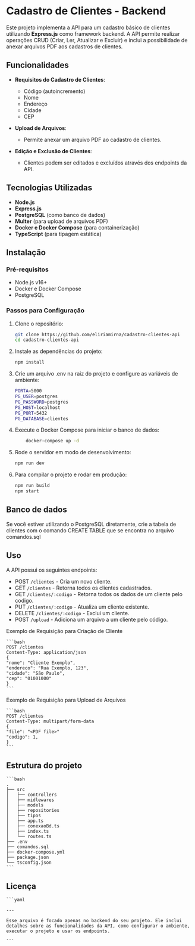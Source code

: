# Cadastro de Clientes - Backend

Este projeto implementa a API para um cadastro básico de clientes utilizando **Express.js** como framework backend. A API permite realizar operações CRUD (Criar, Ler, Atualizar e Excluir) e inclui a possibilidade de anexar arquivos PDF aos cadastros de clientes.

## Funcionalidades

- **Requisitos do Cadastro de Clientes**: 
  - Código (autoincremento)
  - Nome
  - Endereço
  - Cidade 
  - CEP 

- **Upload de Arquivos**: 
  - Permite anexar um arquivo PDF ao cadastro de clientes.
  
- **Edição e Exclusão de Clientes**: 
  - Clientes podem ser editados e excluídos através dos endpoints da API.

## Tecnologias Utilizadas

- **Node.js**
- **Express.js**
- **PostgreSQL** (como banco de dados)
- **Multer** (para upload de arquivos PDF)
- **Docker e Docker Compose** (para containerização)
- **TypeScript** (para tipagem estática)

## Instalação

### Pré-requisitos

- Node.js v16+
- Docker e Docker Compose
- PostgreSQL

### Passos para Configuração

1. Clone o repositório:

   ```bash
   git clone https://github.com/eliriamirna/cadastro-clientes-api
   cd cadastro-clientes-api
   ```

2. Instale as dependências do projeto:

    ```bash
    npm install
    ```

3. Crie um arquivo .env na raiz do projeto e configure as variáveis de ambiente:

    ```bash
    PORTA=5000
    PG_USER=postgres
    PG_PASSWORD=postgres
    PG_HOST=localhost
    PG_PORT=5432
    PG_DATABASE=clientes
    ```

4. Execute o Docker Compose para iniciar o banco de dados:

    ```bash
        docker-compose up -d
    ```

5. Rode o servidor em modo de desenvolvimento:

    ```bash
    npm run dev
    ```

6. Para compilar o projeto e rodar em produção:

    ```bash
    npm run build
    npm start
    ```

## Banco de dados
 
Se você estiver utilizando o PostgreSQL diretamente, crie a tabela de clientes com o comando CREATE TABLE que se encontra no arquivo comandos.sql


## Uso
 
A API possui os seguintes endpoints:

- POST ```/clientes``` - Cria um novo cliente.
- GET ```/clientes``` - Retorna todos os clientes cadastrados.
- GET ```/clientes/:codigo``` - Retorna todos os dados de um cliente pelo codigo.
- PUT ```/clientes/:codigo``` - Atualiza um cliente existente.
- DELETE ```/clientes/:codigo``` - Exclui um cliente. 
- POST ```/upload``` - Adiciona um arquivo a um cliente pelo código. 

Exemplo de Requisição para Criação de Cliente

    ```bash
    POST /clientes
    Content-Type: application/json
    {
    "nome": "Cliente Exemplo",
    "endereco": "Rua Exemplo, 123",
    "cidade": "São Paulo",
    "cep": "01001000"
    }
    ```

Exemplo de Requisição para Upload de Arquivos

    ```bash
    POST /clientes
    Content-Type: multipart/form-data
    {
    "file": "<PDF file>"
    "codigo": 1,
    }
    ```

## Estrutura do projeto

    ```bash
    .
    ├── src
    │   ├── controllers
    │   ├── midlewares
    │   ├── models
    │   ├── repositories
    │   ├── tipos
    │   ├── app.ts
    │   ├── conexaoBd.ts
    │   ├── index.ts
    │   └── routes.ts
    ├── .env
    ├── comandos.sql
    ├── docker-compose.yml
    ├── package.json
    └── tsconfig.json
    ```
## Licença

    ```yaml
    
    ---

    Esse arquivo é focado apenas no backend do seu projeto. Ele inclui detalhes sobre as funcionalidades da API, como configurar o ambiente, executar o projeto e usar os endpoints.

    ```